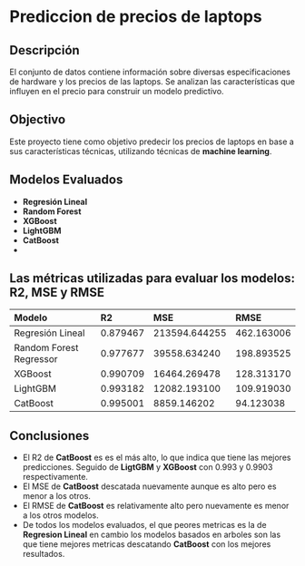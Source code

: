 # Prediccion de precios de laptops

## Descripción

El conjunto de datos contiene información sobre diversas especificaciones de hardware y los precios de las laptops. Se analizan las características que influyen en el precio para construir un modelo predictivo.

## Objectivo

Este proyecto tiene como objetivo predecir los precios de laptops en base a sus características técnicas, utilizando técnicas de **machine learning**.

## Modelos Evaluados

* **Regresión Lineal**
* **Random Forest**
* **XGBoost**
* **LightGBM**
* **CatBoost**
* 
## Las  métricas utilizadas para evaluar los modelos: R2, MSE y RMSE

|Modelo|	R2|	MSE|	RMSE|
|:-----|:-----|:-----|:-----|
|Regresión Lineal| 0.879467|	213594.644255|	462.163006|
|Random Forest Regressor| 0.977677|	39558.634240|	198.893525|
|XGBoost| 0.990709|	16464.269478|	128.313170|
|LightGBM| 0.993182|	12082.193100|	109.919030|
|CatBoost| 0.995001|	8859.146202|	94.123038|

## Conclusiones

* El R2 de **CatBoost** es es el más alto, lo que indica que tiene las mejores predicciones. Seguido de **LigtGBM** y **XGBoost** con 0.993 y 0.9903 respectivamente. 
* El MSE de **CatBoost** descatada nuevamente aunque es alto pero es menor a los otros.
* El RMSE de **CatBoost** es relativamente alto pero nuevamente es menor a los otros modelos.
* De todos los modelos evaluados, el que peores metricas es la de **Regresion Lineal** en cambio los modelos basados en arboles son las que tiene mejores metricas descatando **CatBoost** con los mejores resultados.
  
